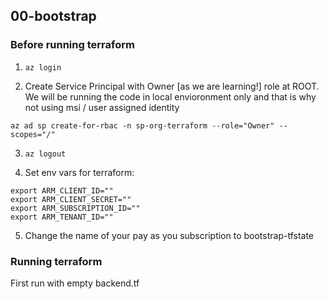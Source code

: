 ## 00-bootstrap

### Before running terraform

1. ```az login```

2. Create Service Principal with Owner [as we are learning!] role at ROOT. We will be running the code in local envioronment only and that is why not using msi / user assigned identity

```
az ad sp create-for-rbac -n sp-org-terraform --role="Owner" --scopes="/"
```

3. ```az logout```

4. Set env vars for terraform:

```
export ARM_CLIENT_ID=""
export ARM_CLIENT_SECRET=""
export ARM_SUBSCRIPTION_ID=""
export ARM_TENANT_ID=""
```
5. Change the name of your pay as you subscription to bootstrap-tfstate

### Running terraform
First run with empty backend.tf
